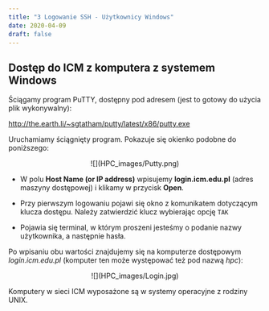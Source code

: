 ```yaml
---
title: "3 Logowanie SSH - Użytkownicy Windows"
date: 2020-04-09
draft: false
---
```


## Dostęp do ICM z komputera z systemem Windows

Ściągamy program PuTTY, dostępny pod adresem (jest to gotowy do
    użycia plik wykonywalny):

<http://the.earth.li/~sgtatham/putty/latest/x86/putty.exe>

Uruchamiamy ściągnięty program.
Pokazuje się okienko podobne do poniższego:

<center> ![](HPC_images/Putty.png) </center>

- W polu **Host Name (or IP address)** wpisujemy **login.icm.edu.pl**
    (adres maszyny dostępowej) i klikamy w przycisk **Open**.

- Przy pierwszym logowaniu pojawi się okno z komunikatem dotyczącym
    klucza dostępu. Należy zatwierdzić klucz wybierając opcję `TAK`

- Pojawia się terminal, w którym proszeni jesteśmy o podanie nazwy
    użytkownika, a następnie hasła.

Po wpisaniu obu wartości znajdujemy się na komputerze dostępowym *login.icm.edu.pl*
(komputer ten może występować też pod nazwą *hpc*):

<center> ![](HPC_images/Login.jpg) </center>

Komputery w sieci ICM wyposażone są w systemy operacyjne z rodziny UNIX.
